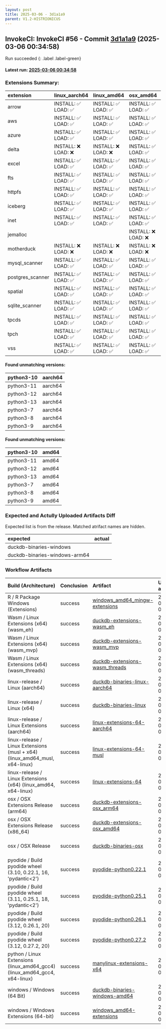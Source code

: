 ```yaml
---
layout: post
title: 2025-03-06 - 3d1a1a9
parent: V1.2-HISTRIONICUS
---
```



## InvokeCI: InvokeCI #56 - Commit [3d1a1a9](https://github.com/duckdb/duckdb/actions/runs/13688471341) (2025-03-06 00:34:58)
 Run succeeded
{: .label .label-green}
#### Latest run: [ 2025-03-06 00:34:58 ](https://github.com/duckdb/duckdb/actions/runs/13688471341)

### Extensions Summary:

| extension        | linux_aarch64      | linux_amd64        | osx_amd64          | osx_arm64          | windows_amd64      |
|:-----------------|:-------------------|:-------------------|:-------------------|:-------------------|:-------------------|
| arrow            | INSTALL: ✅ LOAD: ✅ | INSTALL: ✅ LOAD: ✅ | INSTALL: ✅ LOAD: ✅ | INSTALL: ✅ LOAD: ✅ | INSTALL: ✅ LOAD: ✅ |
| aws              | INSTALL: ✅ LOAD: ✅ | INSTALL: ✅ LOAD: ✅ | INSTALL: ✅ LOAD: ✅ | INSTALL: ✅ LOAD: ✅ | INSTALL: ✅ LOAD: ✅ |
| azure            | INSTALL: ✅ LOAD: ✅ | INSTALL: ✅ LOAD: ✅ | INSTALL: ✅ LOAD: ✅ | INSTALL: ✅ LOAD: ✅ | INSTALL: ✅ LOAD: ✅ |
| delta            | INSTALL: ❌ LOAD: ❌ | INSTALL: ❌ LOAD: ❌ | INSTALL: ✅ LOAD: ✅ | INSTALL: ✅ LOAD: ✅ | INSTALL: ✅ LOAD: ✅ |
| excel            | INSTALL: ✅ LOAD: ✅ | INSTALL: ✅ LOAD: ✅ | INSTALL: ✅ LOAD: ✅ | INSTALL: ✅ LOAD: ✅ | INSTALL: ✅ LOAD: ✅ |
| fts              | INSTALL: ✅ LOAD: ✅ | INSTALL: ✅ LOAD: ✅ | INSTALL: ✅ LOAD: ✅ | INSTALL: ✅ LOAD: ✅ | INSTALL: ✅ LOAD: ✅ |
| httpfs           | INSTALL: ✅ LOAD: ✅ | INSTALL: ✅ LOAD: ✅ | INSTALL: ✅ LOAD: ✅ | INSTALL: ✅ LOAD: ✅ | INSTALL: ✅ LOAD: ✅ |
| iceberg          | INSTALL: ✅ LOAD: ✅ | INSTALL: ✅ LOAD: ✅ | INSTALL: ✅ LOAD: ✅ | INSTALL: ✅ LOAD: ✅ | INSTALL: ✅ LOAD: ✅ |
| inet             | INSTALL: ✅ LOAD: ✅ | INSTALL: ✅ LOAD: ✅ | INSTALL: ✅ LOAD: ✅ | INSTALL: ✅ LOAD: ✅ | INSTALL: ✅ LOAD: ✅ |
| jemalloc         |                    |                    | INSTALL: ❌ LOAD: ❌ | INSTALL: ❌ LOAD: ❌ | INSTALL: ❌ LOAD: ❌ |
| motherduck       | INSTALL: ❌ LOAD: ❌ | INSTALL: ❌ LOAD: ❌ | INSTALL: ❌ LOAD: ❌ | INSTALL: ❌ LOAD: ❌ | INSTALL: ❌ LOAD: ❌ |
| mysql_scanner    | INSTALL: ✅ LOAD: ✅ | INSTALL: ✅ LOAD: ✅ | INSTALL: ✅ LOAD: ✅ | INSTALL: ✅ LOAD: ✅ | INSTALL: ✅ LOAD: ✅ |
| postgres_scanner | INSTALL: ✅ LOAD: ✅ | INSTALL: ✅ LOAD: ✅ | INSTALL: ✅ LOAD: ✅ | INSTALL: ✅ LOAD: ✅ | INSTALL: ✅ LOAD: ✅ |
| spatial          | INSTALL: ✅ LOAD: ✅ | INSTALL: ✅ LOAD: ✅ | INSTALL: ✅ LOAD: ✅ | INSTALL: ✅ LOAD: ✅ | INSTALL: ✅ LOAD: ✅ |
| sqlite_scanner   | INSTALL: ✅ LOAD: ✅ | INSTALL: ✅ LOAD: ✅ | INSTALL: ✅ LOAD: ✅ | INSTALL: ✅ LOAD: ✅ | INSTALL: ✅ LOAD: ✅ |
| tpcds            | INSTALL: ✅ LOAD: ✅ | INSTALL: ✅ LOAD: ✅ | INSTALL: ✅ LOAD: ✅ | INSTALL: ✅ LOAD: ✅ | INSTALL: ✅ LOAD: ✅ |
| tpch             | INSTALL: ✅ LOAD: ✅ | INSTALL: ✅ LOAD: ✅ | INSTALL: ✅ LOAD: ✅ | INSTALL: ✅ LOAD: ✅ | INSTALL: ✅ LOAD: ✅ |
| vss              | INSTALL: ✅ LOAD: ✅ | INSTALL: ✅ LOAD: ✅ | INSTALL: ✅ LOAD: ✅ | INSTALL: ✅ LOAD: ✅ | INSTALL: ✅ LOAD: ✅ |

#### Found unmatching versions:

| python3-10   | aarch64   |
|:-------------|:----------|
| python3-11   | aarch64   |
| python3-12   | aarch64   |
| python3-13   | aarch64   |
| python3-7    | aarch64   |
| python3-8    | aarch64   |
| python3-9    | aarch64   |

#### Found unmatching versions:

| python3-10   | amd64   |
|:-------------|:--------|
| python3-11   | amd64   |
| python3-12   | amd64   |
| python3-13   | amd64   |
| python3-7    | amd64   |
| python3-8    | amd64   |
| python3-9    | amd64   |

### Expected and Actully Uploaded Artifacts Diff
Expected list is from the release.
Matched atrifact names are hidden.

| expected                      | actual   |
|:------------------------------|:---------|
| duckdb-binaries-windows       |          |
| duckdb-binaries-windows-arm64 |          |

### Workflow Artifacts

| Build (Architecture)                                                        | Conclusion   | Artifact                                                                                                         | Uploaded at         |
|:----------------------------------------------------------------------------|:-------------|:-----------------------------------------------------------------------------------------------------------------|:--------------------|
| R / R Package Windows (Extensions)                                          | success      | [windows_amd64_mingw-extensions](https://github.com/duckdb/duckdb/actions/runs/13688471341/artifacts/2700611635) | 2025-03-06 01:45:11 |
| Wasm / Linux Extensions (x64) (wasm_eh)                                     | success      | [duckdb-extensions-wasm_eh](https://github.com/duckdb/duckdb/actions/runs/13688471341/artifacts/2700463099)      | 2025-03-06 01:05:52 |
| Wasm / Linux Extensions (x64) (wasm_mvp)                                    | success      | [duckdb-extensions-wasm_mvp](https://github.com/duckdb/duckdb/actions/runs/13688471341/artifacts/2700465020)     | 2025-03-06 01:06:22 |
| Wasm / Linux Extensions (x64) (wasm_threads)                                | success      | [duckdb-extensions-wasm_threads](https://github.com/duckdb/duckdb/actions/runs/13688471341/artifacts/2700465597) | 2025-03-06 01:06:31 |
| linux-release / Linux (aarch64)                                             | success      | [duckdb-binaries-linux-aarch64](https://github.com/duckdb/duckdb/actions/runs/13688471341/artifacts/2700750957)  | 2025-03-06 02:24:16 |
| linux-release / Linux (x64)                                                 | success      | [duckdb-binaries-linux](https://github.com/duckdb/duckdb/actions/runs/13688471341/artifacts/2700744102)          | 2025-03-06 02:21:56 |
| linux-release / Linux Extensions (aarch64)                                  | success      | [linux-extensions-64-aarch64](https://github.com/duckdb/duckdb/actions/runs/13688471341/artifacts/2700783326)    | 2025-03-06 02:33:48 |
| linux-release / Linux Extensions (musl + x64) (linux_amd64_musl, x64-linux) | success      | [linux-extensions-64-musl](https://github.com/duckdb/duckdb/actions/runs/13688471341/artifacts/2700764198)       | 2025-03-06 02:28:39 |
| linux-release / Linux Extensions (x64) (linux_amd64, x64-linux)             | success      | [linux-extensions-64](https://github.com/duckdb/duckdb/actions/runs/13688471341/artifacts/2700454148)            | 2025-03-06 01:03:38 |
| osx / OSX Extensions Release (arm64)                                        | success      | [duckdb-extensions-osx_arm64](https://github.com/duckdb/duckdb/actions/runs/13688471341/artifacts/2700511951)    | 2025-03-06 01:19:29 |
| osx / OSX Extensions Release (x86_64)                                       | success      | [duckdb-extensions-osx_amd64](https://github.com/duckdb/duckdb/actions/runs/13688471341/artifacts/2700539107)    | 2025-03-06 01:26:22 |
| osx / OSX Release                                                           | success      | [duckdb-binaries-osx](https://github.com/duckdb/duckdb/actions/runs/13688471341/artifacts/2700486440)            | 2025-03-06 01:12:16 |
| pyodide / Build pyodide wheel (3.10, 0.22.1, 16, 'pydantic<2')              | success      | [pyodide-python0.22.1](https://github.com/duckdb/duckdb/actions/runs/13688471341/artifacts/2700403391)           | 2025-03-06 00:51:26 |
| pyodide / Build pyodide wheel (3.11, 0.25.1, 18, 'pydantic<2')              | success      | [pyodide-python0.25.1](https://github.com/duckdb/duckdb/actions/runs/13688471341/artifacts/2700398599)           | 2025-03-06 00:50:22 |
| pyodide / Build pyodide wheel (3.12, 0.26.1, 20)                            | success      | [pyodide-python0.26.1](https://github.com/duckdb/duckdb/actions/runs/13688471341/artifacts/2700399035)           | 2025-03-06 00:50:28 |
| pyodide / Build pyodide wheel (3.12, 0.27.2, 20)                            | success      | [pyodide-python0.27.2](https://github.com/duckdb/duckdb/actions/runs/13688471341/artifacts/2700400614)           | 2025-03-06 00:50:49 |
| python / Linux Extensions (linux_amd64_gcc4) (linux_amd64_gcc4, x64-linux)  | success      | [manylinux-extensions-x64](https://github.com/duckdb/duckdb/actions/runs/13688471341/artifacts/2700550120)       | 2025-03-06 01:29:29 |
| windows / Windows (64 Bit)                                                  | success      | [duckdb-binaries-windows-amd64](https://github.com/duckdb/duckdb/actions/runs/13688471341/artifacts/2700505748)  | 2025-03-06 01:17:49 |
| windows / Windows Extensions (64-bit)                                       | success      | [windows_amd64-extensions](https://github.com/duckdb/duckdb/actions/runs/13688471341/artifacts/2700852891)       | 2025-03-06 02:52:42 |
